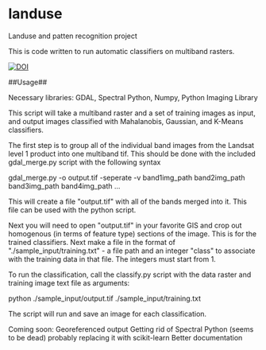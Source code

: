 # landuse
Landuse and patten recognition project

This is code written to run automatic classifiers on multiband rasters.

[![DOI](https://zenodo.org/badge/63271494.svg)](https://zenodo.org/badge/latestdoi/63271494)

##Usage##

Necessary libraries: GDAL, Spectral Python, Numpy, Python Imaging Library

This script will take a multiband raster and a set of training images as input, and output images classified with Mahalanobis, Gaussian, and K-Means classifiers. 

The first step is to group all of the individual band images from the Landsat level 1 product into one multiband tif. This should be done with the included gdal_merge.py script with the following syntax

gdal_merge.py -o output.tif -seperate -v band1img_path band2img_path band3img_path band4img_path ...

This will create a file "output.tif" with all of the bands merged into it. This file can be used with the python script.

Next you will need to open "output.tif" in your favorite GIS and crop out homogenous (in terms of feature type) sections of the image. This is for the trained classifiers. Next make a file in the format of "./sample_input/training.txt" - a file path and an integer "class" to associate with the training data in that file. The integers must start from 1.

To run the classification, call the classify.py script with the data raster and training image text file as arguments:

python ./sample_input/output.tif ./sample_input/training.txt

The script will run and save an image for each classification.

Coming soon:
Georeferenced output
Getting rid of Spectral Python (seems to be dead) probably replacing it with scikit-learn
Better documentation
